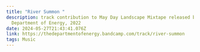 ```yaml
---
title: "River Summon "
description: track contribution to May Day Landscape Mixtape released by The
  Department of Energy, 2022
date: 2024-05-27T21:43:41.076Z
link: https://thedepartmentofenergy.bandcamp.com/track/river-summon
tags: Music
---
```

